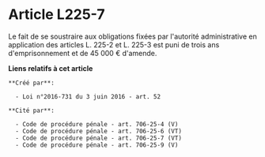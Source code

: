 # Article L225-7

Le fait de se soustraire aux obligations fixées par l'autorité administrative en application des articles L. 225-2 et L.
225-3 est puni de trois ans d'emprisonnement et de 45 000 € d'amende.

**Liens relatifs à cet article**

	**Créé par**:

	  - Loi n°2016-731 du 3 juin 2016 - art. 52

	**Cité par**:

	  - Code de procédure pénale - art. 706-25-4 (V)
	  - Code de procédure pénale - art. 706-25-6 (VT)
	  - Code de procédure pénale - art. 706-25-7 (VT)
	  - Code de procédure pénale - art. 706-25-9 (V)
